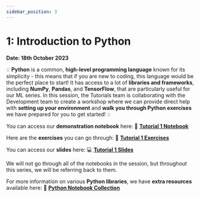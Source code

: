 ```yaml
---
sidebar_position: 3
---
```


# 1: Introduction to Python

**Date: 18th October 2023**

💡 **Python** is a common, **high-level programming language** known for its simplicity - this means that if you are new to coding, this language would be the perfect place to start! It has access to a lot of **libraries and frameworks**, including **NumPy**, **Pandas**, and **TensorFlow**, that are particularly useful for our ML series. In this session, the Tutorials team is collaborating with the Development team to create a workshop where we can provide direct help with **setting up your environment** and **walk you through Python exercises** we have prepared for you to get started! 💡

You can access our **demonstration notebook** here: 📘 [**Tutorial 1 Notebook**](https://github.com/UCLAIS/ml-tutorials-season-4/blob/main/week-1/1_1_introduction_to_python.ipynb)

Here are the **exercises** you can go through: 📘 [**Tutorial 1 Exercises**](https://github.com/UCLAIS/ml-tutorials-season-4/blob/main/week-1/1_2_python_exercises.ipynb)

You can access our **slides** here: 💻 [**Tutorial 1 Slides**](https://www.canva.com/design/DAFmvE-ptx0/lyY0SiOcjgSxrb201KcC8w/edit)

We will not go through all of the notebooks in the session, but throughout this series, we will be referring back to them.

For more information on various **Python libraries**, we have **extra resources** available here: 📘 [**Python Notebook Collection**](https://github.com/UCLAIS/ml-tutorials-season-4/tree/main/week-1)
